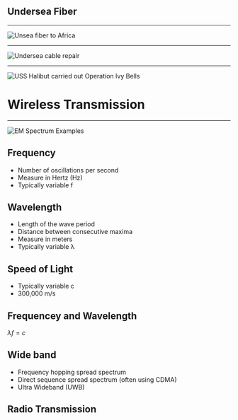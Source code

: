 Undersea Fiber
--------------

---

![Unsea fiber to Africa](https://upload.wikimedia.org/wikipedia/commons/thumb/2/22/African_undersea_cables_v44.jpg/635px-African_undersea_cables_v44.jpg)

---

![Undersea cable repair](https://upload.wikimedia.org/wikipedia/commons/3/34/Submarine_cable_repair_animation.gif)

---

![USS Halibut carried out Operation Ivy Bells](https://upload.wikimedia.org/wikipedia/commons/thumb/f/f9/USS_Halibut_with_bow_thruster.jpg/628px-USS_Halibut_with_bow_thruster.jpg)

Wireless Transmission
=====================

---

![EM Spectrum Examples](https://upload.wikimedia.org/wikipedia/commons/thumb/c/cf/EM_Spectrum_Properties_edit.svg/800px-EM_Spectrum_Properties_edit.svg.png)

Frequency
---------

- Number of oscillations per second
- Measure in Hertz (Hz)
- Typically variable f

Wavelength
----------

- Length of the wave period
- Distance between consecutive maxima
- Measure in meters
- Typically variable λ

Speed of Light
--------------

- Typically variable c
- 300,000 m/s

Frequencey and Wavelength
-------------------------

$λ f = c$

Wide band
---------

- Frequency hopping spread spectrum
- Direct sequence spread spectrum (often using CDMA)
- Ultra Wideband (UWB)

Radio Transmission
------------------

